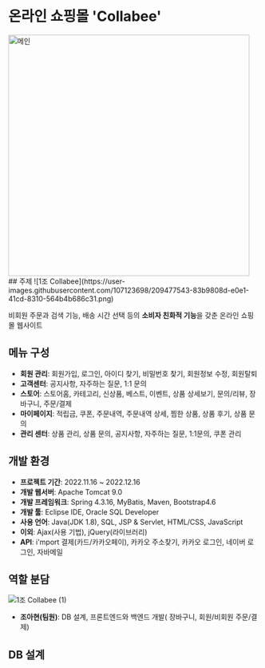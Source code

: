 # 온라인 쇼핑몰 'Collabee'
<img width="483" alt="메인" src="https://user-images.githubusercontent.com/107123698/209476624-89e6c4d0-ed1c-431e-abf1-c5a0688b274a.PNG">
## 주제
![1조 Collabee](https://user-images.githubusercontent.com/107123698/209477543-83b9808d-e0e1-41cd-8310-564b4b686c31.png)

비회원 주문과 검색 기능, 배송 시간 선택 등의 **소비자 친화적 기능**을 갖춘 온라인 쇼핑몰 웹사이트
## 메뉴 구성
+ **회원 관리**: 회원가입, 로그인, 아이디 찾기, 비밀번호 찾기, 회원정보 수정, 회원탈퇴
+ **고객센터**: 공지사항, 자주하는 질문, 1:1 문의
+ **스토어**: 스토어홈, 카테고리, 신상품, 베스트, 이벤트, 상품 상세보기, 문의/리뷰, 장바구니, 주문/결제
+ **마이페이지**: 적립금, 쿠폰, 주문내역, 주문내역 상세, 찜한 상품, 상품 후기, 상품 문의
+ **관리 센터**: 상품 관리, 상품 문의, 공지사항, 자주하는 질문, 1:1문의, 쿠폰 관리
## 개발 환경
+ **프로젝트 기간**: 2022.11.16 ~ 2022.12.16
+ **개발 웹서버**: Apache Tomcat 9.0
+ **개발 프레임워크**: Spring 4.3.16, MyBatis, Maven, Bootstrap4.6
+ **개발 툴**: Eclipse IDE, Oracle SQL Developer
+ **사용 언어**: Java(JDK 1.8), SQL, JSP & Servlet, HTML/CSS, JavaScript
+ **이외**: Ajax(사용 기법), jQuery(라이브러리)
+ **API**: i'mport 결제(카드/카카오페이), 카카오 주소찾기, 카카오 로그인, 네이버 로그인, 자바메일
## 역할 분담
![1조 Collabee (1)](https://user-images.githubusercontent.com/107123698/209477555-27bd44e8-9db0-4c35-bba2-5c04806efc35.png)

+ **조아현(팀원)**: DB 설계, 프론트엔드와 백엔드 개발( 장바구니, 회원/비회원 주문/결제)
## DB 설계
